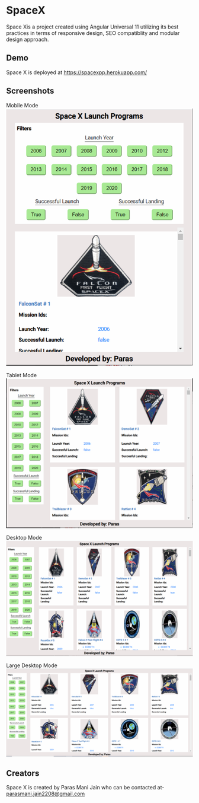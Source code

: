 # SpaceX

Space Xis a project created using Angular Universal 11 utilizing its best practices in terms of responsive design, SEO compatiblity and modular design approach.

## Demo

Space X is deployed at https://spacexpp.herokuapp.com/

## Screenshots

Mobile Mode
![alt text](public/screenshots/700px-and-below.png)

Tablet Mode
![alt text](public/screenshots/700px-to-1024px.png)

Desktop Mode
![alt text](public/screenshots/1024px-to-1440px.png)

Large Desktop Mode
![alt text](public/screenshots/1440px-and-above.png)

## Creators

Space X is created by Paras Mani Jain who can be contacted at- parasmani.jain2208@gmail.com
